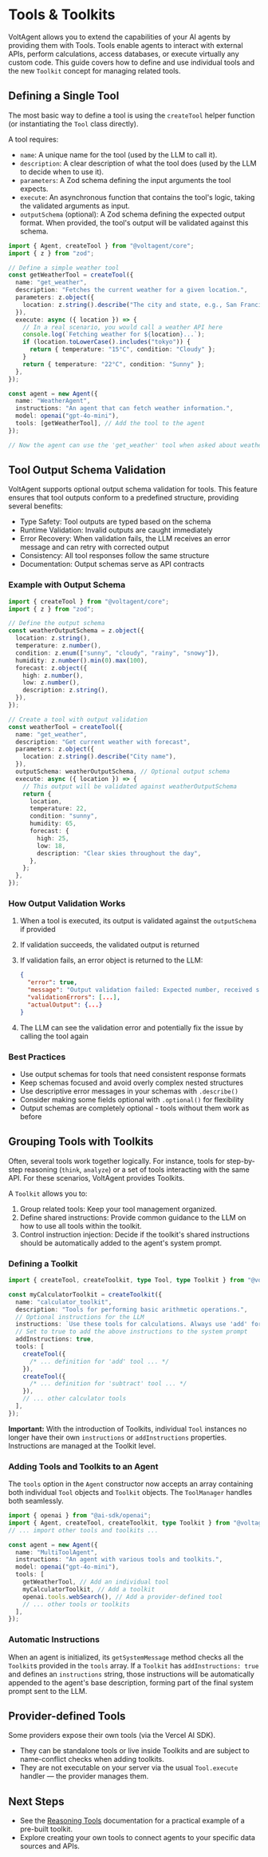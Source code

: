 # Tools & Toolkits

VoltAgent allows you to extend the capabilities of your AI agents by providing them with Tools. Tools enable agents to interact with external APIs, perform calculations, access databases, or execute virtually any custom code. This guide covers how to define and use individual tools and the new `Toolkit` concept for managing related tools.

## Defining a Single Tool

The most basic way to define a tool is using the `createTool` helper function (or instantiating the `Tool` class directly).

A tool requires:

- `name`: A unique name for the tool (used by the LLM to call it).
- `description`: A clear description of what the tool does (used by the LLM to decide when to use it).
- `parameters`: A Zod schema defining the input arguments the tool expects.
- `execute`: An asynchronous function that contains the tool's logic, taking the validated arguments as input.
- `outputSchema` (optional): A Zod schema defining the expected output format. When provided, the tool's output will be validated against this schema.

```typescript
import { Agent, createTool } from "@voltagent/core";
import { z } from "zod";

// Define a simple weather tool
const getWeatherTool = createTool({
  name: "get_weather",
  description: "Fetches the current weather for a given location.",
  parameters: z.object({
    location: z.string().describe("The city and state, e.g., San Francisco, CA"),
  }),
  execute: async ({ location }) => {
    // In a real scenario, you would call a weather API here
    console.log(`Fetching weather for ${location}...`);
    if (location.toLowerCase().includes("tokyo")) {
      return { temperature: "15°C", condition: "Cloudy" };
    }
    return { temperature: "22°C", condition: "Sunny" };
  },
});

const agent = new Agent({
  name: "WeatherAgent",
  instructions: "An agent that can fetch weather information.",
  model: openai("gpt-4o-mini"),
  tools: [getWeatherTool], // Add the tool to the agent
});

// Now the agent can use the 'get_weather' tool when asked about weather.
```

## Tool Output Schema Validation

VoltAgent supports optional output schema validation for tools. This feature ensures that tool outputs conform to a predefined structure, providing several benefits:

- Type Safety: Tool outputs are typed based on the schema
- Runtime Validation: Invalid outputs are caught immediately
- Error Recovery: When validation fails, the LLM receives an error message and can retry with corrected output
- Consistency: All tool responses follow the same structure
- Documentation: Output schemas serve as API contracts

### Example with Output Schema

```typescript
import { createTool } from "@voltagent/core";
import { z } from "zod";

// Define the output schema
const weatherOutputSchema = z.object({
  location: z.string(),
  temperature: z.number(),
  condition: z.enum(["sunny", "cloudy", "rainy", "snowy"]),
  humidity: z.number().min(0).max(100),
  forecast: z.object({
    high: z.number(),
    low: z.number(),
    description: z.string(),
  }),
});

// Create a tool with output validation
const weatherTool = createTool({
  name: "get_weather",
  description: "Get current weather with forecast",
  parameters: z.object({
    location: z.string().describe("City name"),
  }),
  outputSchema: weatherOutputSchema, // Optional output schema
  execute: async ({ location }) => {
    // This output will be validated against weatherOutputSchema
    return {
      location,
      temperature: 22,
      condition: "sunny",
      humidity: 65,
      forecast: {
        high: 25,
        low: 18,
        description: "Clear skies throughout the day",
      },
    };
  },
});
```

### How Output Validation Works

1. When a tool is executed, its output is validated against the `outputSchema` if provided
2. If validation succeeds, the validated output is returned
3. If validation fails, an error object is returned to the LLM:

   ```json
   {
     "error": true,
     "message": "Output validation failed: Expected number, received string",
     "validationErrors": [...],
     "actualOutput": {...}
   }
   ```

4. The LLM can see the validation error and potentially fix the issue by calling the tool again

### Best Practices

- Use output schemas for tools that need consistent response formats
- Keep schemas focused and avoid overly complex nested structures
- Use descriptive error messages in your schemas with `.describe()`
- Consider making some fields optional with `.optional()` for flexibility
- Output schemas are completely optional - tools without them work as before

## Grouping Tools with Toolkits

Often, several tools work together logically. For instance, tools for step-by-step reasoning (`think`, `analyze`) or a set of tools interacting with the same API. For these scenarios, VoltAgent provides Toolkits.

A `Toolkit` allows you to:

1. Group related tools: Keep your tool management organized.
2. Define shared instructions: Provide common guidance to the LLM on how to use all tools within the toolkit.
3. Control instruction injection: Decide if the toolkit's shared instructions should be automatically added to the agent's system prompt.

### Defining a Toolkit

```typescript
import { createTool, createToolkit, type Tool, type Toolkit } from "@voltagent/core";

const myCalculatorToolkit = createToolkit({
  name: "calculator_toolkit",
  description: "Tools for performing basic arithmetic operations.",
  // Optional instructions for the LLM
  instructions: `Use these tools for calculations. Always use 'add' for addition, 'subtract' for subtraction.`,
  // Set to true to add the above instructions to the system prompt
  addInstructions: true,
  tools: [
    createTool({
      /* ... definition for 'add' tool ... */
    }),
    createTool({
      /* ... definition for 'subtract' tool ... */
    }),
    // ... other calculator tools
  ],
});
```

**Important:** With the introduction of Toolkits, individual `Tool` instances no longer have their own `instructions` or `addInstructions` properties. Instructions are managed at the Toolkit level.

### Adding Tools and Toolkits to an Agent

The `tools` option in the `Agent` constructor now accepts an array containing both individual `Tool` objects and `Toolkit` objects. The `ToolManager` handles both seamlessly.

```typescript
import { openai } from "@ai-sdk/openai";
import { Agent, createTool, createToolkit, type Toolkit } from "@voltagent/core";
// ... import other tools and toolkits ...

const agent = new Agent({
  name: "MultiToolAgent",
  instructions: "An agent with various tools and toolkits.",
  model: openai("gpt-4o-mini"),
  tools: [
    getWeatherTool, // Add an individual tool
    myCalculatorToolkit, // Add a toolkit
    openai.tools.webSearch(), // Add a provider-defined tool
    // ... other tools or toolkits
  ],
});
```

### Automatic Instructions

When an agent is initialized, its `getSystemMessage` method checks all the `Toolkit`s provided in the `tools` array. If a `Toolkit` has `addInstructions: true` and defines an `instructions` string, those instructions will be automatically appended to the agent's base description, forming part of the final system prompt sent to the LLM.

## Provider-defined Tools

Some providers expose their own tools (via the Vercel AI SDK).

- They can be standalone tools or live inside Toolkits and are subject to name-conflict checks when adding toolkits.
- They are not executable on your server via the usual `Tool.execute` handler — the provider manages them.

## Next Steps

- See the [Reasoning Tools](https://voltagent.dev/docs/tools/reasoning-tool/) documentation for a practical example of a pre-built toolkit.
- Explore creating your own tools to connect agents to your specific data sources and APIs.
